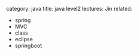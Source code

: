category: java
title: java level2
lectures: Jin
related:
- spring
- MVC
- class
- eclipse
- springboot
